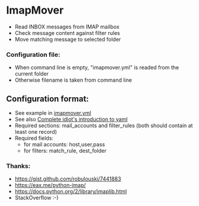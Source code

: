 # ImapMover

* Read INBOX messages from IMAP mailbox
* Check message content against filter rules
* Move matching message to selected folder

### Configuration file:

* When command line is empty, "imapmover.yml" is readed from the current folder
* Otherwise filename is taken from command line

## Configuration format:

* See example in [imapmover.yml](imapmover.yml)
* See also [Complete idiot's introduction to yaml](https://github.com/Animosity/CraftIRC/wiki/Complete-idiot's-introduction-to-yaml)
* Required sections: mail_accounts and filter_rules (both should contain at least one record)
* Required fields:
  * for mail accounts: host,user,pass
  * for filters: match_rule, dest_folder

### Thanks:

* https://gist.github.com/robulouski/7441883
* https://eax.me/python-imap/
* https://docs.python.org/2/library/imaplib.html
* StackOverflow :-)
